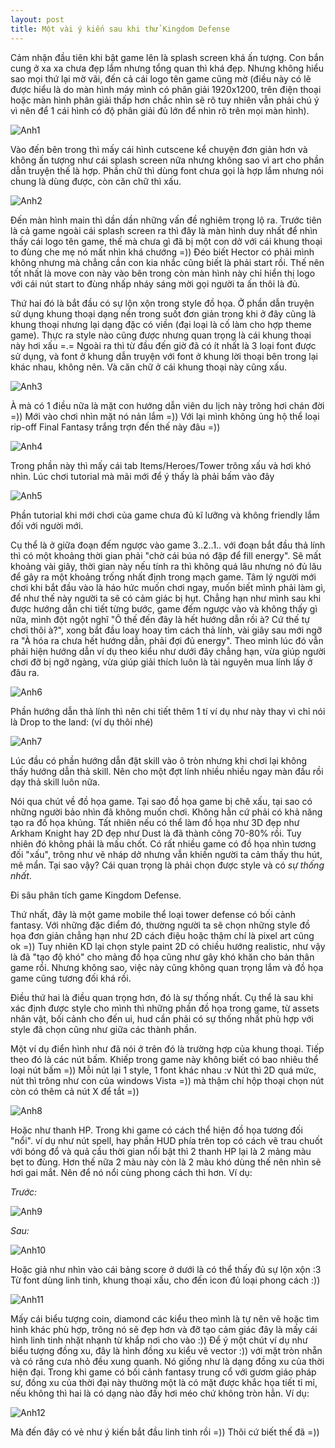 ```yaml
---
layout: post
title: Một vài ý kiến sau khi thử Kingdom Defense
---
```


Cảm nhận đầu tiên khi bật game lên là splash screen khá ấn tượng. Con bắn cung ở xa xa chưa đẹp lắm nhưng tổng quan thì khá đẹp. Nhưng không hiểu sao mọi thứ lại mờ vãi, đến cả cái logo tên game cũng mờ (điều này có lẽ được hiểu là do màn hình máy mình có phân giải 1920x1200, trên điện thoại hoặc màn hình phân giải thấp hơn chắc nhìn sẽ rõ tuy nhiên vẫn phải chú ý vì nên để 1 cái hình có độ phân giải đủ lớn để nhìn rõ trên mọi màn hình).

![Anh1](https://s20.postimg.org/4u6zaaizh/Kd-001.png)

Vào đến bên trong thì mấy cái hình cutscene kể chuyện đơn giản hơn và không ấn tượng như cái splash screen nữa nhưng không sao vì art cho phần dẫn truyện thế là hợp. Phần chữ thì dùng font chưa gọi là hợp lắm nhưng nói chung là dùng được, còn căn chữ thì xấu.

![Anh2](https://s20.postimg.org/v2i3znnnh/Kd-002.png)

Đến màn hình main thì dần dần những vấn đề nghiêm trọng lộ ra. Trước tiên là cả game ngoài cái splash screen ra thì đây là màn hình duy nhất để nhìn thấy cái logo tên game, thế mà chưa gì đã bị một con dở với cái khung thoại to đùng che mẹ nó mất nhìn khá chướng =)) Đéo biết Hector có phải mình không nhưng mà chẳng cần con kia nhắc cũng biết là phải start rồi. Thế nên tốt nhất là move con này vào bên trong còn màn hình này chỉ hiển thị logo với cái nút start to đùng nhấp nháy sáng mời gọi người ta ấn thôi là đủ.

Thứ hai đó là bắt đầu có sự lộn xộn trong style đồ họa. Ở phần dẫn truyện sử dụng khung thoại dạng nền trong suốt đơn giản trong khi ở đây cũng là khung thoại nhưng lại dạng đặc có viền (đại loại là cố làm cho hợp theme game). Thực ra style nào cũng được nhưng quan trọng là cái khung thoại này hơi xấu =.= Ngoài ra thì từ đầu đến giờ đã có ít nhất là 3 loại font được sử dụng, và font ở khung dẫn truyện với font ở khung lời thoại bên trong lại khác nhau, không nên. Và căn chữ ở cái khung thoại này cũng xấu.

![Anh3](https://s20.postimg.org/n9rg7pk99/Kd-003.png)

À mà có 1 điều nữa là mặt con hướng dẫn viên du lịch này trông hơi chán đời =)) Mới vào chơi nhìn mặt nó nản lắm =)) Với lại mình không ủng hộ thể loại rip-off Final Fantasy trắng trợn đến thế này đâu =))

![Anh4](https://s20.postimg.org/fts6lv6tp/Kd-004.jpg)

Trong phần này thì mấy cái tab Items/Heroes/Tower trông xấu và hơi khó nhìn. Lúc chơi tutorial mà mãi mới để ý thấy là phải bấm vào đây

![Anh5](https://s20.postimg.org/zbmu1tj71/Kd-005.png)

Phần tutorial khi mới chơi của game chưa đủ kĩ lưỡng và không friendly lắm đối với người mới.

Cụ thể là ở giữa đoạn đếm ngược vào game 3..2..1.. với đoạn bắt đầu thả lính thì có một khoảng thời gian phải "chờ cái búa nó đập để fill energy". Sẽ mất khoảng vài giây, thời gian này nếu tính ra thì không quá lâu nhưng nó đủ lâu để gây ra một khoảng trống nhất định trong mạch game. Tâm lý người mới chơi khi bắt đầu vào là háo hức muốn chơi ngay, muốn biết mình phải làm gì, để như thế này người ta sẽ có cảm giác bị hụt. Chẳng hạn như mình sau khi được hướng dẫn chi tiết từng bước, game đếm ngược vào và không thấy gì nữa, mình đột ngột nghĩ "Ô thế đến đây là hết hướng dẫn rồi à? Cứ thế tự chơi thôi à?", xong bắt đầu loay hoay tìm cách thả lính, vài giây sau mới ngỡ ra "À hóa ra chưa hết hướng dẫn, phải đợi đủ energy". Theo mình lúc đó vẫn phải hiện hướng dẫn ví dụ theo kiểu như dưới đây chẳng hạn, vừa giúp người chơi đỡ bị ngỡ ngàng, vừa giúp giải thích luôn là tài nguyên mua lính lấy ở đâu ra.

![Anh6](https://s20.postimg.org/uczbnbhz1/Kd-006.png)

Phần hướng dẫn thả lính thì nên chi tiết thêm 1 tí ví dụ như này thay vì chỉ nói là Drop to the land: (ví dụ thôi nhé)

![Anh7](https://s20.postimg.org/w4sai9r25/Kd-011.png)

Lúc đầu có phần hướng dẫn đặt skill vào ô tròn nhưng khi chơi lại không thấy hướng dẫn thả skill. Nên cho một đợt lính nhiều nhiều ngay màn đầu rồi dạy thả skill luôn nữa.

Nói qua chút về đồ họa game. Tại sao đồ họa game bị chê xấu, tại sao có những người bảo nhìn đã không muốn chơi. Không hẳn cứ phải có khả năng tạo ra đồ họa khủng. Tất nhiên nếu có thể làm đồ họa như 3D đẹp như Arkham Knight hay 2D đẹp như Dust là đã thành công 70-80% rồi. Tuy nhiên đó không phải là mấu chốt. Có rất nhiều game có đồ họa nhìn tương đối "xấu", trông như vẽ nháp dở nhưng vẫn khiến người ta cảm thấy thu hút, mê mẩn. Tại sao vậy? Cái quan trọng là phải chọn được style và có _sự thống nhất_.

Đi sâu phân tích game Kingdom Defense.

Thứ nhất, đây là một game mobile thể loại tower defense có bối cảnh fantasy. Với những đặc điểm đó, thường người ta sẽ chọn những style đồ họa đơn giản chẳng hạn như 2D cách điệu hoặc thậm chí là pixel art cũng ok =)) Tuy nhiên KD lại chọn style paint 2D có chiều hướng realistic, như vậy là đã "tạo độ khó" cho mảng đồ họa cũng như gây khó khăn cho bản thân game rồi. Nhưng không sao, việc này cũng không quan trọng lắm và đồ họa game cũng tương đối khá rồi.

Điều thứ hai là điều quan trọng hơn, đó là sự thống nhất. Cụ thể là sau khi xác định được style cho mình thì những phần đồ họa trong game, từ assets nhân vật, bối cảnh cho đến ui, hud cần phải có sự thống nhất phù hợp với style đã chọn cũng như giữa các thành phần.

Một ví dụ điển hình như đã nói ở trên đó là trường hợp của khung thoại. Tiếp theo đó là các nút bấm. Khiếp trong game này không biết có bao nhiêu thể loại nút bấm =)) Mỗi nút lại 1 style, 1 font khác nhau :v Nút thì 2D quá mức, nút thì trông như con của windows Vista =)) mà thậm chí hộp thoại chọn nút còn có thêm cả nút X để tắt =))

![Anh8](https://s20.postimg.org/ksfp0g82l/Kd-buttons.jpg)

Hoặc như thanh HP. Trong khi game có cách thể hiện đồ họa tương đối "nổi". ví dụ như nút spell, hay phần HUD phía trên top có cách vẽ trau chuốt với bóng đổ và quả cầu thời gian nổi bật thì 2 thanh HP lại là 2 mảng màu bẹt to đùng. Hơn thế nữa 2 màu này còn là 2 màu khó dùng thế nên nhìn sẽ hơi gai mắt. Nên để nó nổi cùng phong cách thì hơn. Ví dụ:

_Trước:_

![Anh9](https://s20.postimg.org/6lzy57a25/Kd-007.png)

_Sau:_

![Anh10](https://s20.postimg.org/oot0wgnx9/Kd-008.png)

Hoặc giả như nhìn vào cái bảng score ở dưới là có thể thấy đủ sự lộn xộn :3 Từ font dùng linh tinh, khung thoại xấu, cho đến icon đủ loại phong cách :))

![Anh11](https://s20.postimg.org/9g33io73h/Kd-009.png)

Mấy cái biểu tượng coin, diamond các kiểu theo mình là tự nên vẽ hoặc tìm hình khác phù hợp, trông nó sẽ đẹp hơn và đỡ tạo cảm giác đây là mấy cái hình linh tinh nhặt nhạnh từ khắp nơi cho vào :)) Để ý một chút ví dụ như biểu tượng đồng xu, đây là hình đồng xu kiểu vẽ vector :)) với mặt tròn nhẵn và có răng cưa nhỏ đều xung quanh. Nó giống như là dạng đồng xu của thời hiện đại. Trong khi game có bối cảnh fantasy trung cổ với gươm giáo pháp sư, đồng xu của thời đại này thường một là có mặt được khắc họa tiết tỉ mỉ, nếu không thì hai là có dạng nào đấy hơi méo chứ không tròn hẳn. Ví dụ:

![Anh12](https://s20.postimg.org/jde4bp4el/Kd-010.jpg)

Mà đến đây có vẻ như ý kiến bắt đầu linh tinh rồi =)) Thôi cứ biết thế đã =))